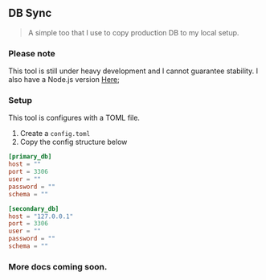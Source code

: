 ## DB Sync
> A simple too that I use to copy production DB to my local setup.

### Please note 
This tool is still under heavy development and I cannot guarantee stability.
I also have a Node.js version [Here](https://github.com/StanleyWorks/db_mirror_node);

### Setup 
This tool is configures with a TOML file. 
1. Create a `config.toml`
2. Copy the config structure below

```toml
[primary_db]
host = ""
port = 3306
user = ""
password = ""
schema = ""

[secondary_db]
host = "127.0.0.1"
port = 3306
user = ""
password = ""
schema = ""

```

### More docs coming soon.
